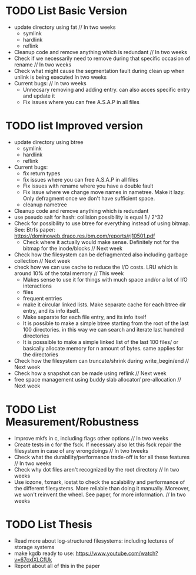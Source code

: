 # TODO List Basic Version
- update directory using fat // In two weeks
  - symlink
  - hardlink
  - reflink
- Cleanup code and remove anything which is redundant // In two weeks
- Check if we necessarily need to remove during that specific occasion of rename // In two weeks
- Check what might cause the segmentation fault during clean up when unlink is being executed In two weeks
- Current bugs: // In two weeks
  - Unnecsary removing and adding entry. can also acces specific entry and update it
  - Fix issues where you can free A.S.A.P in all files

# TODO list Improved version
- update directory using btree
  - symlink
  - hardlink
  - reflink
- Current bugs:
  - fix return types
  - fix issues where you can free A.S.A.P in all files
  - Fix issues with rename where you have a double fault
  - Fix issue where we change move names in nametree. Make it lazy. Only defragment once we don't have sufficient space.
  - cleanup nametree
- Cleanup code and remove anything which is redundant
- use pseudo salt for hash: collision possibility is equal 1 / 2^32
- Check for possibility to use btree for everything instead of using bitmap. See: Btrfs paper: https://dominoweb.draco.res.ibm.com/reports/rj10501.pdf
  - Check where it actually would make sense. Definitely not for the bitmap for the inode/blocks // Next week
- Check how the filesystem can be defragmented also including garbage collection // Next week
- check how we can use cache to reduce the I/O costs. LRU which is around 10% of the total memory // This week
  - Makes sense to use it for things with much space and/or a lot of I/O interactions
  - files
  - frequent entries
  - make it circular linked lists. Make separate cache for each btree dir entry, and its info itself.
  - Make separate for each file entry, and its info itself
  - It is possible to make a simple btree starting from the root of the last 100 directories. in this way we can search and iterate last hundred directories
  - It is posssible to make a simple linked list of the last 100 files/ or basically allocate memory for n amount of bytes. same applies for the directories
- Check how the filesystem can truncate/shrink during write_begin/end // Next week
- Check how a snapshot can be made using reflink // Next week
- free space management using buddy slab allocator/ pre-allocation // Next week

# TODO List Measurement/Robustness
- Improve mkfs in c, including flags other options // In two weeks
- Create tests in c for the fsck. If necessary also let this fsck repair the filesystem in case of any wrongdoings // In two tweeks
- Check what the durability/performance trade-off is for all these features // In two weeks
- Check why dot files aren't recognized by the root directory // In two weeks
- Use iozone, fxmark, iostat to check the scalability and performance of the different filesystems. More reliable than doing it manually. Moreover, we won't reinvent the wheel. See paper, for more information. // In two weeks


# TODO List Thesis
- Read more about log-structured filesystems: including lectures of storage systems
- make kgdb ready to use: https://www.youtube.com/watch?v=67cxIXLCfUk
- Report about all of this in the paper